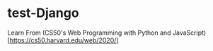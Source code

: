# test-Django
Learn From (CS50's Web Programming with Python and JavaScript)[https://cs50.harvard.edu/web/2020/]
